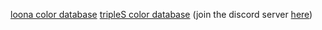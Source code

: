 [loona color database](https://docs.google.com/spreadsheets/d/101dgHkOonpbhIw5LFUObFS-SRo2d85WkCex4NtjW6Lg/edit)
[tripleS color database](https://discord.com/channels/968385909730971668/968391636583337984) (join the discord server [here](https://discord.gg/triplescosmos))
